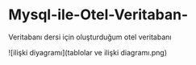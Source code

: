 # Mysql-ile-Otel-Veritaban-
Veritabanı dersi için oluşturduğum otel veritabanı

![ilişki diyagramı](tablolar ve ilişki diagramı.png)
